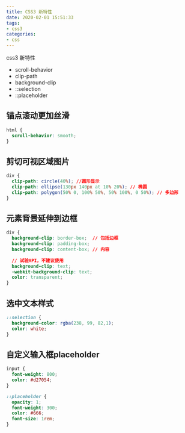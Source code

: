 ```yaml
---
title: CSS3 新特性
date: 2020-02-01 15:51:33
tags:
- css3
categories:
- css
---
```


css3 新特性

- scroll-behavior
- clip-path
- background-clip
- ::selection
- ::placeholder

<!-- more -->



## 锚点滚动更加丝滑

```css
html {
  scroll-behavior: smooth;
}
```

## 剪切可视区域图片

```css
div {
  clip-path: circle(40%); //圆形显示
  clip-path: ellipse(130px 140px at 10% 20%); // 椭圆
  clip-path: polygon(50% 0, 100% 50%, 50% 100%, 0 50%); // 多边形
}
```

## 元素背景延伸到边框

```css
div {
  background-clip: border-box;  // 包括边框
  background-clip: padding-box;
  background-clip: content-box;	// 内容
  
  // 试验API，不建议使用
  background-clip: text;
  -webkit-background-clip: text;
  color: transparent;
}
```

## 选中文本样式

```css
::selection {
  background-color: rgba(238, 99, 82,1);
  color: white;
}
```

## 自定义输入框placeholder

```css
input { 
  font-weight: 800;
  color: #d27054;
}

::placeholder {
  opacity: 1;
  font-weight: 300;
  color: #666;
  font-size: 1rem;
}
```

